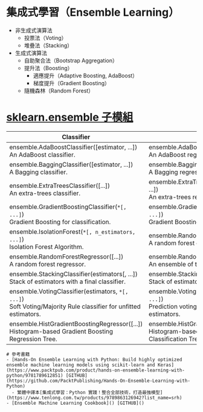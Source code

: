 # 集成式學習（Ensemble Learning）
- 非生成式演算法
  - 投票法（Voting）
  - 堆疊法（Stacking）
- 生成式演算法
  - 自助聚合法（Bootstrap Aggregation）
  - 提升法（Boosting）
    - 適應提升（Adaptive Boosting, AdaBoost）
    - 梯度提升（Gradient Boosting）
  - 隨機森林（Random Forest）

# [sklearn.ensemble 子模組](https://scikit-learn.org/stable/modules/classes.html#module-sklearn.ensemble)

| Classifier | Regressor |
| ------ | -------|
| ensemble.AdaBoostClassifier([estimator, ...]) <br> An AdaBoost classifier.| ensemble.AdaBoostRegressor([estimator, ...]) <br> An AdaBoost regressor.|
| ensemble.BaggingClassifier([estimator, ...])<br> A Bagging classifier.| ensemble.BaggingRegressor([estimator, ...])<br> A Bagging regressor.|
|  ensemble.ExtraTreesClassifier([...]) <br>An extra-trees classifier.| ensemble.ExtraTreesRegressor([n_estimators, ...])<br>  An extra-trees regressor.|
| ensemble.GradientBoostingClassifier(`*[, ...]`) <br>Gradient Boosting for classification.|ensemble.GradientBoostingRegressor(`*[, ...]`) <br>Gradient Boosting for regression.|
| ensemble.IsolationForest(`*[, n_estimators, ...]`) <br> Isolation Forest Algorithm.| ensemble.RandomForestClassifier([...]) <br> A random forest classifier.|
| ensemble.RandomForestRegressor([...]) <br> A random forest regressor.| ensemble.RandomTreesEmbedding([...])<br> An ensemble of totally random trees.|
| ensemble.StackingClassifier(estimators[, ...])<br> Stack of estimators with a final classifier.| ensemble.StackingRegressor(estimators[, ...])<br> Stack of estimators with a final regressor.|
| ensemble.VotingClassifier(estimators, `*[, ...]`) <br>Soft Voting/Majority Rule classifier for unfitted estimators.| ensemble.VotingRegressor(estimators, `*[, ...]`)<br>Prediction voting regressor for unfitted estimators.|
| ensemble.HistGradientBoostingRegressor([...]) <br>Histogram-based Gradient Boosting Regression Tree. |ensemble.HistGradientBoostingClassifier([...])<br> Histogram-based Gradient Boosting Classification Tree.|
```
# 參考書籍
- [Hands-On Ensemble Learning with Python: Build highly optimized ensemble machine learning models using scikit-learn and Keras](https://www.packtpub.com/product/hands-on-ensemble-learning-with-python/9781789612851) [GITHUB](https://github.com/PacktPublishing/Hands-On-Ensemble-Learning-with-Python)
  - 繁體中譯本[集成式學習：Python 實踐！整合全部技術，打造最強模型](https://www.tenlong.com.tw/products/9789863126942?list_name=srh)
- [Ensemble Machine Learning Cookbook]() [GITHUB]()
